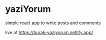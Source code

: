 # yaziYorum
simple react app to write posts and comments

live at https://burak-yaziyorum.netlify.app/
